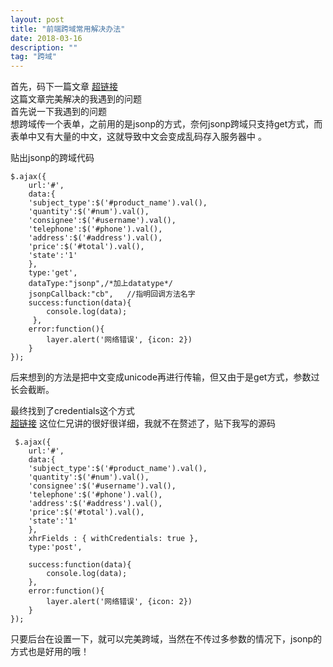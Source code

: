 ```yaml
---
layout: post
title: "前端跨域常用解决办法"
date: 2018-03-16  
description: ""
tag: "跨域"
---
```


首先，码下一篇文章 [超链接](http://blog.csdn.net/vincent_ling/article/details/51714691 "超链接")  
这篇文章完美解决的我遇到的问题   
首先说一下我遇到的问题  
想跨域传一个表单，之前用的是jsonp的方式，奈何jsonp跨域只支持get方式，而表单中又有大量的中文，这就导致中文会变成乱码存入服务器中 。
 
贴出jsonp的跨域代码

    $.ajax({
	    url:'#',
	    data:{
	    'subject_type':$('#product_name').val(),
	    'quantity':$('#num').val(),
	    'consignee':$('#username').val(),
	    'telephone':$('#phone').val(),
	    'address':$('#address').val(),
	    'price':$('#total').val(),
	    'state':'1'
	    },
	    type:'get',
	    dataType:"jsonp",/*加上datatype*/
	    jsonpCallback:"cb",   //指明回调方法名字
	    success:function(data){
	    	console.log(data);
	     },
	    error:function(){
	    	layer.alert('网络错误', {icon: 2})
	    }
    }); 

后来想到的方法是把中文变成unicode再进行传输，但又由于是get方式，参数过长会截断。  

最终找到了credentials这个方式  
[超链接](http://blog.csdn.net/vincent_ling/article/details/51714691 "超链接")   这位仁兄讲的很好很详细，我就不在赘述了，贴下我写的源码  
     
     $.ajax({
	    url:'#',
	    data:{
	    'subject_type':$('#product_name').val(),
	    'quantity':$('#num').val(),
	    'consignee':$('#username').val(),
	    'telephone':$('#phone').val(),
	    'address':$('#address').val(),
	    'price':$('#total').val(),
	    'state':'1'
	    },
	    xhrFields : { withCredentials: true },
	    type:'post',
	    
	    success:function(data){
    		console.log(data);
	    },
	    error:function(){
	    	layer.alert('网络错误', {icon: 2})
	    }
    });   

只要后台在设置一下，就可以完美跨域，当然在不传过多参数的情况下，jsonp的方式也是好用的哦！

